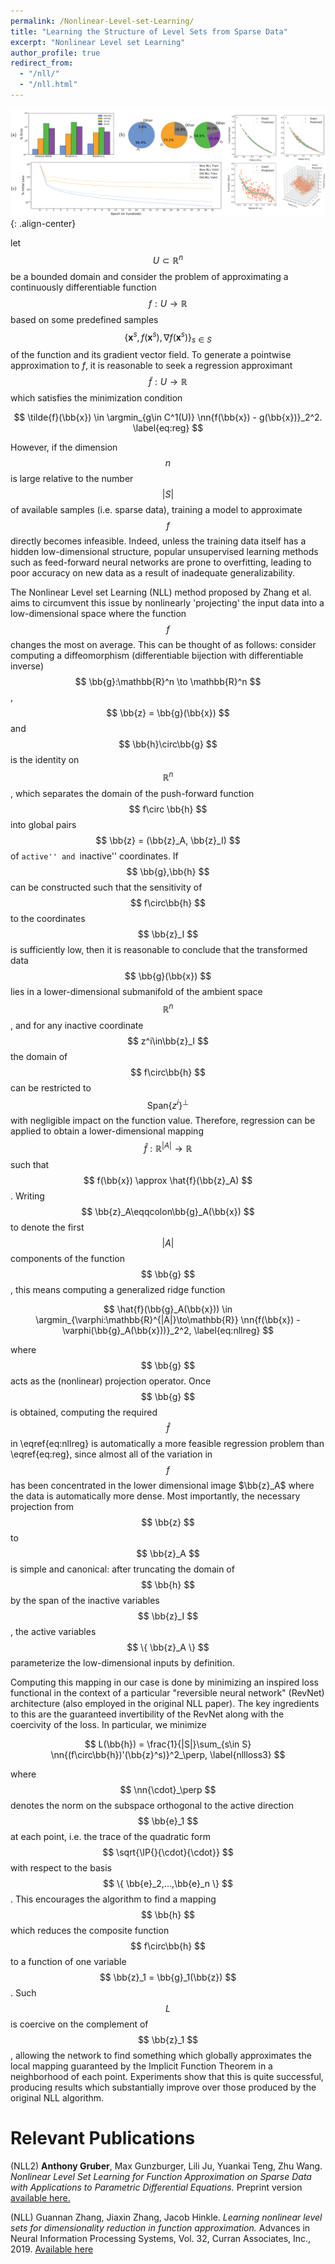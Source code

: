 ```yaml
---
permalink: /Nonlinear-Level-set-Learning/
title: "Learning the Structure of Level Sets from Sparse Data"
excerpt: "Nonlinear Level set Learning"
author_profile: true
redirect_from:
  - "/nll/"
  - "/nll.html"
---
```


<!-- <script src="scripts/load-mathjax.js" async></script> -->

![image-center](/images/nllfront.png){: .align-center}
$$ \newcommand{\bb}[1]{\mathbf{#1}}
\newcommand{\nn}[1]{\left\|#1\right\|}
\newcommand{\mmu}{\bm{\mu}}
\newcommand{\IP}[3]{\left\langle #2, #3\right\rangle_{#1}}
\newcommand{\kdf}{\mathrm{ker}\,f'}
\newcommand{\idf}{\mathrm{im}\,f'}
\DeclareMathOperator*{\argmin}{arg\,min} $$

let $$ U \subset \mathbb{R}^n $$ be a bounded domain and consider the problem of approximating a continuously differentiable function $$ f:U \to \mathbb{R} $$ based on some predefined samples $$ \{ \mathbf{x}^s, f(\mathbf{x}^s), \nabla f(\mathbf{x}^s) \}_{s\in S} $$ of the function and its gradient vector field.  To generate a pointwise approximation to $f$, it is reasonable to seek a regression approximant $$ \tilde{f}:U\to\mathbb{R} $$ which satisfies the minimization condition

$$ \tilde{f}(\bb{x}) \in \argmin_{g\in C^1(U)} \nn{f(\bb{x}) - g(\bb{x})}_2^2. \label{eq:reg} $$

However, if the dimension $$ n $$ is large relative to the number $$ \lvert S \rvert $$ of available samples (i.e. sparse data), training a model to approximate $$ f $$ directly becomes infeasible.  Indeed, unless the training data itself has a hidden low-dimensional structure, popular unsupervised learning methods such as feed-forward neural networks are prone to overfitting, leading to poor accuracy on new data as a result of inadequate generalizability.

The Nonlinear Level set Learning (NLL) method proposed by Zhang et al. aims to circumvent this issue by nonlinearly 'projecting' the input data into a low-dimensional space where the function $$ f $$ changes the most on average.  This can be thought of as follows: consider computing a  diffeomorphism (differentiable bijection with differentiable inverse) $$ \bb{g}:\mathbb{R}^n \to \mathbb{R}^n $$, $$ \bb{z} = \bb{g}(\bb{x}) $$ and $$ \bb{h}\circ\bb{g} $$ is the identity on $$ \mathbb{R}^n $$, which separates the domain of the push-forward function $$ f\circ \bb{h} $$ into global pairs $$ \bb{z} = (\bb{z}_A, \bb{z}_I) $$ of ``active'' and ``inactive'' coordinates.  If $$ \bb{g},\bb{h} $$ can be constructed such that the sensitivity of $$ f\circ\bb{h} $$ to the coordinates $$ \bb{z}_I $$ is sufficiently low, then it is reasonable to conclude that the transformed data $$ \bb{g}(\bb{x}) $$ lies in a lower-dimensional submanifold of the ambient space $$ \mathbb{R}^n $$, and for any inactive coordinate $$ z^i\in\bb{z}_I $$ the domain of $$ f\circ\bb{h} $$ can be restricted to $$ \mathrm{Span}\{z^i\}^\perp $$ with negligible impact on the function value.  Therefore, regression can be applied to obtain a lower-dimensional mapping $$ \hat{f}:\mathbb{R}^{\lvert A \rvert} \to \mathbb{R} $$ such that $$ f(\bb{x}) \approx \hat{f}(\bb{z}_A) $$. Writing $$ \bb{z}_A\eqqcolon\bb{g}_A(\bb{x}) $$ to denote the first $$ \lvert A \rvert $$ components of the function $$ \bb{g} $$, this means computing a generalized ridge function

$$ \hat{f}(\bb{g}_A(\bb{x})) \in \argmin_{\varphi:\mathbb{R}^{|A|}\to\mathbb{R}} \nn{f(\bb{x}) - \varphi(\bb{g}_A(\bb{x}))}_2^2, \label{eq:nllreg} $$

where $$ \bb{g} $$ acts as the (nonlinear) projection operator.  Once $$ \bb{g} $$ is obtained, computing the required $$ \hat{f} $$ in \eqref{eq:nllreg} is automatically a more feasible regression problem than \eqref{eq:reg}, since almost all of the variation in $$ f $$ has been concentrated in the lower dimensional image $\bb{z}_A$ where the data is automatically more dense.  Most importantly, the necessary projection from $$ \bb{z} $$ to $$ \bb{z}_A $$ is simple and canonical: after truncating the domain of $$ \bb{h} $$ by the span of the inactive variables $$ \bb{z}_I $$, the active variables $$ \{ \bb{z}_A \} $$ parameterize the low-dimensional inputs by definition.

Computing this mapping in our case is done by minimizing an inspired loss functional in the context of a particular "reversible neural network" (RevNet) architecture (also employed in the original NLL paper).  The key ingredients to this are the guaranteed invertibility of the RevNet along with the coercivity of the loss.  In particular, we minimize

$$ L(\bb{h}) = \frac{1}{|S|}\sum_{s\in S} \nn{(f\circ\bb{h})'(\bb{z}^s)}^2_\perp, \label{nllloss3} $$

where $$ \nn{\cdot}_\perp $$ denotes the norm on the subspace orthogonal to the active direction $$ \bb{e}_1 $$ at each point, i.e. the trace of the quadratic form $$ \sqrt{\IP{}{\cdot}{\cdot}} $$ with respect to the basis $$ \{ \bb{e}_2,...,\bb{e}_n \} $$. This encourages the algorithm to find a mapping $$ \bb{h} $$ which reduces the composite function $$ f\circ\bb{h} $$ to a function of one variable $$ \bb{z}_1 = \bb{g}_1(\bb{z}) $$.  Such $$ L $$ is coercive on the complement of $$ \bb{z}_1 $$, allowing the network to find something which globally approximates the local mapping guaranteed by the Implicit Function Theorem in a neighborhood of each point.  Experiments show that this is quite successful, producing results which substantially improve over those produced by the original NLL algorithm.


Relevant Publications
======
(NLL2) <b>Anthony Gruber</b>, Max Gunzburger, Lili Ju, Yuankai Teng, Zhu Wang. <i>Nonlinear Level Set Learning for Function Approximation on Sparse Data with Applications to Parametric Differential Equations.</i>  Preprint version [available here.](https://arxiv.org/pdf/2104.14072.pdf)

(NLL) Guannan Zhang, Jiaxin Zhang, Jacob Hinkle.  <i>Learning nonlinear level sets for dimensionality
reduction in function approximation.</i>   Advances in Neural Information Processing Systems, Vol. 32, Curran Associates, Inc., 2019. [Available here](https://proceedings.neurips.cc/paper/2019/file/464074179972cbbd75a39abc6954cd12-Paper.pdf)
